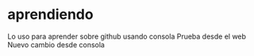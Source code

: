 # aprendiendo
Lo uso para aprender sobre github
usando consola
Prueba desde el web
Nuevo cambio desde consola
